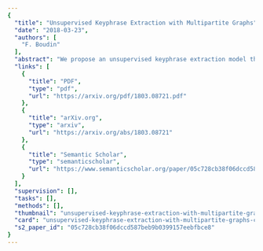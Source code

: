 ```yaml
---
{
  "title": "Unsupervised Keyphrase Extraction with Multipartite Graphs",
  "date": "2018-03-23",
  "authors": [
    "F. Boudin"
  ],
  "abstract": "We propose an unsupervised keyphrase extraction model that encodes topical information within a multipartite graph structure. Our model represents keyphrase candidates and topics in a single graph and exploits their mutually reinforcing relationship to improve candidate ranking. We further introduce a novel mechanism to incorporate keyphrase selection preferences into the model. Experiments conducted on three widely used datasets show significant improvements over state-of-the-art graph-based models.",
  "links": [
    {
      "title": "PDF",
      "type": "pdf",
      "url": "https://arxiv.org/pdf/1803.08721.pdf"
    },
    {
      "title": "arXiv.org",
      "type": "arxiv",
      "url": "https://arxiv.org/abs/1803.08721"
    },
    {
      "title": "Semantic Scholar",
      "type": "semanticscholar",
      "url": "https://www.semanticscholar.org/paper/05c728cb38f06dccd587beb9b0399157eebfbce8"
    }
  ],
  "supervision": [],
  "tasks": [],
  "methods": [],
  "thumbnail": "unsupervised-keyphrase-extraction-with-multipartite-graphs-thumb.jpg",
  "card": "unsupervised-keyphrase-extraction-with-multipartite-graphs-card.jpg",
  "s2_paper_id": "05c728cb38f06dccd587beb9b0399157eebfbce8"
}
---
```


